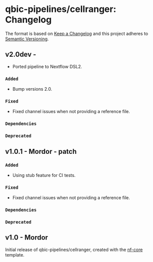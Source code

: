 # qbic-pipelines/cellranger: Changelog

The format is based on [Keep a Changelog](https://keepachangelog.com/en/1.0.0/)
and this project adheres to [Semantic Versioning](https://semver.org/spec/v2.0.0.html).


## v2.0dev -

* Ported pipeline to Nextflow DSL2.

### `Added`

* Bump versions 2.0.

### `Fixed`

* Fixed channel issues when not providing a reference file.

### `Dependencies`

### `Deprecated`

## v1.0.1 - Mordor - patch

### `Added`

* Using stub feature for CI tests.

### `Fixed`

* Fixed channel issues when not providing a reference file.

### `Dependencies`

### `Deprecated`

## v1.0 - Mordor

Initial release of qbic-pipelines/cellranger, created with the [nf-core](https://nf-co.re/) template.

